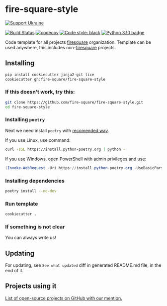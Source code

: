 # fire-square-style

[![Support Ukraine](https://badgen.net/badge/support/UKRAINE/?color=0057B8&labelColor=FFD700)](https://www.gov.uk/government/news/ukraine-what-you-can-do-to-help)

[![Build Status](https://github.com/fire-square/fire-square-style/actions/workflows/test.yml/badge.svg?branch=master)](https://github.com/fire-square/fire-square-style/actions?query=workflow%3Atest)
[![codecov](https://codecov.io/gh/fire-square/fire-square-style/branch/master/graph/badge.svg)](https://codecov.io/gh/fire-square/fire-square-style)
[![Code style: black](https://img.shields.io/badge/code%20style-black-000000.svg)](https://github.com/psf/black)
[![Python 3.10 badge](https://img.shields.io/badge/python-3.10-blue)](https://www.python.org/downloads/)

Code template for all projects [firesquare](https://github.com/fire-square) organization.
Template can be used anywhere, this includes non-[firesquare](https://github.com/fire-square) projects.

## Installing

```bash
pip install cookiecutter jinja2-git lice
cookiecutter gh:fire-square/fire-square-style
```

### If this doesn't work, try this:

```bash
git clone https://github.com/fire-square/fire-square-style.git
cd fire-square-style
```

### Installing `poetry`

Next we need install `poetry` with [recomended way](https://python-poetry.org/docs/master/#installation).

If you use Linux, use command:

```bash
curl -sSL https://install.python-poetry.org | python -
```

If you use Windows, open PowerShell with admin privileges and use:

```powershell
(Invoke-WebRequest -Uri https://install.python-poetry.org -UseBasicParsing).Content | python -
```

### Installing dependencies

```bash
poetry install --no-dev
```

### Run template

```bash
cookiecutter .
```

### If something is not clear

You can always write us!

## Updating

For updating, see `See what updated` diff in generated README.md file, in the end of it.

## Projects using it

[List of open-source projects on GitHub with our mention.](https://github.com/search?q=fire-square-style&type=Code)
